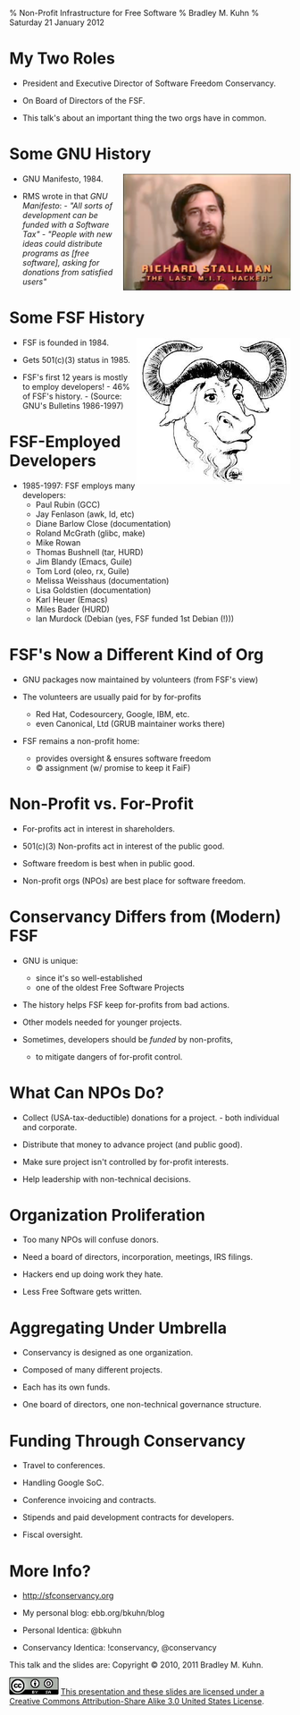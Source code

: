 % Non-Profit Infrastructure for Free Software
% Bradley M. Kuhn
% Saturday 21 January 2012

# My Two Roles

+ President and Executive Director of Software Freedom Conservancy.

+ On Board of Directors of the FSF.

+ This talk's about an important thing the two orgs have in common.

# Some GNU History

<img src="rms-80s-scaled.png" align="right" />

+ GNU Manifesto, 1984.

+ RMS wrote in that *GNU Manifesto*:
      - *"All sorts of development can be funded with a Software Tax"*
      - *"People with new ideas could distribute programs as [free software], asking for donations from satisfied users"*

# Some FSF History

<img src="gnu-head.jpg" align="right" />

+ FSF is founded in 1984.

+ Gets 501(c)(3) status in 1985.

+ FSF's first 12 years is mostly to employ developers!
      - 46% of FSF's history.
      - (Source: GNU's Bulletins 1986-1997)

# FSF-Employed Developers

+ 1985-1997: FSF employs many developers:
    + Paul Rubin (GCC)
    + Jay Fenlason (awk, ld, etc)
    + Diane Barlow Close (documentation)
    + Roland McGrath (glibc, make)
    + Mike Rowan
    + Thomas Bushnell (tar, HURD)
    + Jim Blandy (Emacs, Guile)
    + Tom Lord (oleo, rx, Guile)
    + Melissa Weisshaus (documentation)
    + Lisa Goldstien (documentation)
    + Karl Heuer (Emacs)
    + Miles Bader (HURD)
    + Ian Murdock (Debian (yes, FSF funded 1st Debian (!)))

# FSF's Now a Different Kind of Org

+ GNU packages now maintained by volunteers (from FSF's view)

+ The volunteers are usually paid for by for-profits
     - Red Hat, Codesourcery, Google, IBM, etc.
     - even Canonical, Ltd (GRUB maintainer works there)

+ FSF remains a non-profit home:
    - provides oversight & ensures software freedom
    - &copy; assignment (w/ promise to keep it FaiF)

# Non-Profit vs. For-Profit

+ For-profits act in interest in shareholders.

+ 501(c)(3) Non-profits act in interest of the public good.

+ Software freedom is best when in public good.

+ Non-profit orgs (NPOs) are best place for software freedom.

# Conservancy Differs from (Modern) FSF

+ GNU is unique:
     - since it's so well-established
     - one of the oldest Free Software Projects

+ The history helps FSF keep for-profits from bad actions.

+ Other models needed for younger projects.

+ Sometimes, developers should be *funded* by non-profits,
     - to mitigate dangers of for-profit control.

# What Can NPOs Do?

+ Collect (USA-tax-deductible) donations for a project.
      - both individual and corporate.

+ Distribute that money to advance project (and public good).

+ Make sure project isn't controlled by for-profit interests.

+ Help leadership with non-technical decisions.

# Organization Proliferation

+ Too many NPOs will confuse donors.

+ Need a board of directors, incorporation, meetings, IRS filings.

+ Hackers end up doing work they hate.

+ Less Free Software gets written.

# Aggregating Under Umbrella

+ Conservancy is designed as one organization.

+ Composed of many different projects.

+ Each has its own funds.

+ One board of directors, one non-technical governance structure.

# Funding Through Conservancy 

+ Travel to conferences.

+ Handling Google SoC.

+ Conference invoicing and contracts.

+ Stipends and paid development contracts for developers.

+ Fiscal oversight.

# More Info?

+ http://sfconservancy.org

+ My personal blog: ebb.org/bkuhn/blog

+ Personal Identica: @bkuhn

+ Conservancy Identica: !conservancy, @conservancy

This talk and the slides are: Copyright &copy; 2010, 2011 Bradley M. Kuhn.

<img src="cc-by-sa-3-0_88x31.png"/>
<a href="http://creativecommons.org/licenses/by-sa/3.0/us/">This presentation and these slides are licensed under a <a href="http://creativecommons.org/licenses/by-sa/3.0/us/">Creative Commons Attribution-Share Alike 3.0 United States License</a>.
